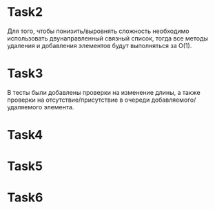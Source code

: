 # Task2

Для того, чтобы понизить/выровнять сложность необходимо использовать двунаправленный связный список, тогда все методы удаления и добавления элементов будут выполняться за O(1).

# Task3

В тесты были добавлены проверки на изменение длины, а также проверки на отсутствие/присутствие в очереди добавляемого/удаляемого элемента. 

# Task4


# Task5
# Task6